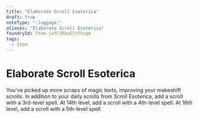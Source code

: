 ```yaml
---
title: "Elaborate Scroll Esoterica"
draft: true
noteType: ":luggage:"
aliases: "Elaborate Scroll Esoterica"
foundryId: Item.jwfC3RbuECVfkxgm
tags:
  - Item
---
```


# Elaborate Scroll Esoterica

You've picked up more scraps of magic texts, improving your makeshift scrolls. In addition to your daily scrolls from Scroll Esoterica, add a scroll with a 3rd-level spell. At 14th level, add a scroll with a 4th-level spell. At 16th level, add a scroll with a 5th-level spell.
